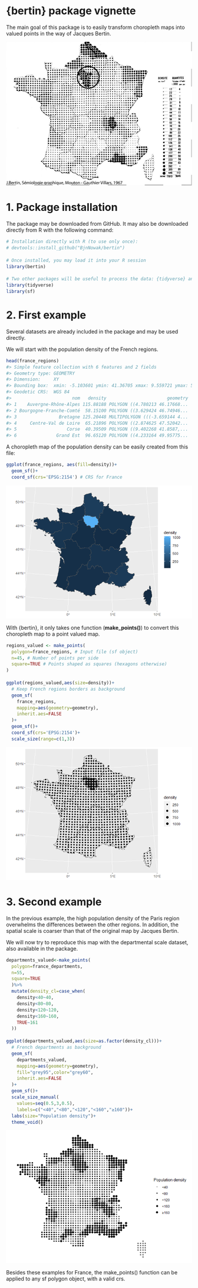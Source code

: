 {bertin} package vignette
================

The main goal of this package is to easily transform choropleth maps
into valued points in the way of Jacques Bertin.

![](https://raw.githubusercontent.com/BjnNowak/Lessons/main/fig/R_2/bertin.png)

# 1. Package installation

The package may be downloaded from GitHub. It may also be downloaded
directly from R with the following command:

``` r
# Installation directly with R (to use only once):
# devtools::install_github("BjnNowak/bertin")

# Once installed, you may load it into your R session
library(bertin)

# Two other packages will be useful to process the data: {tidyverse} and {sf}
library(tidyverse)
library(sf)
```

# 2. First example

Several datasets are already included in the package and may be used
directly.

We will start with the population density of the French regions.

``` r
head(france_regions)
#> Simple feature collection with 6 features and 2 fields
#> Geometry type: GEOMETRY
#> Dimension:     XY
#> Bounding box:  xmin: -5.103601 ymin: 41.36705 xmax: 9.559721 ymax: 50.16073
#> Geodetic CRS:  WGS 84
#>                       nom   density                       geometry
#> 1    Auvergne-Rhône-Alpes 115.88188 POLYGON ((4.780213 46.17668...
#> 2 Bourgogne-Franche-Comté  58.15100 POLYGON ((3.629424 46.74946...
#> 3                Bretagne 125.20448 MULTIPOLYGON (((-3.659144 4...
#> 4     Centre-Val de Loire  65.21896 POLYGON ((2.874625 47.52042...
#> 5                   Corse  40.39509 POLYGON ((9.402268 41.8587,...
#> 6               Grand Est  96.65120 POLYGON ((4.233164 49.95775...
```

A choropleth map of the population density can be easily created from
this file:

``` r
ggplot(france_regions, aes(fill=density))+
  geom_sf()+
  coord_sf(crs='EPSG:2154') # CRS for France
```

![](README_files/figure-gfm/unnamed-chunk-3-1.png)<!-- -->

With {bertin}, it only takes one function (**make_points()**) to convert
this choropleth map to a point valued map.

``` r
regions_valued <- make_points(
  polygon=france_regions, # Input file (sf object)
  n=45, # Number of points per side
  square=TRUE # Points shaped as squares (hexagons otherwise)
)

ggplot(regions_valued,aes(size=density))+
  # Keep French regions borders as background
  geom_sf(
    france_regions,
    mapping=aes(geometry=geometry),
    inherit.aes=FALSE
  )+
  geom_sf()+
  coord_sf(crs='EPSG:2154')+
  scale_size(range=c(1,3))
```

![](README_files/figure-gfm/unnamed-chunk-4-1.png)<!-- -->

# 3. Second example

In the previous example, the high population density of the Paris region
overwhelms the differences between the other regions. In addition, the
spatial scale is coarser than that of the original map by Jacques
Bertin.

We will now try to reproduce this map with the departmental scale
dataset, also available in the package.

``` r
departments_valued<-make_points(
  polygon=france_departments,
  n=55,
  square=TRUE
  )%>%
  mutate(density_cl=case_when(
    density<40~40,
    density<80~80,
    density<120~120,
    density<160~160,
    TRUE~161
  ))

ggplot(departments_valued,aes(size=as.factor(density_cl)))+
  # French departments as background
  geom_sf(
    departments_valued,
    mapping=aes(geometry=geometry),
    fill="grey95",color="grey60",
    inherit.aes=FALSE
  )+
  geom_sf()+
  scale_size_manual(
    values=seq(0.5,3,0.5),
    labels=c("<40","<80","<120","<160","≥160"))+
  labs(size="Population density")+
  theme_void()
```

![](README_files/figure-gfm/unnamed-chunk-5-1.png)<!-- -->

Besides these examples for France, the make_points() function can be
applied to any sf polygon object, with a valid crs.
